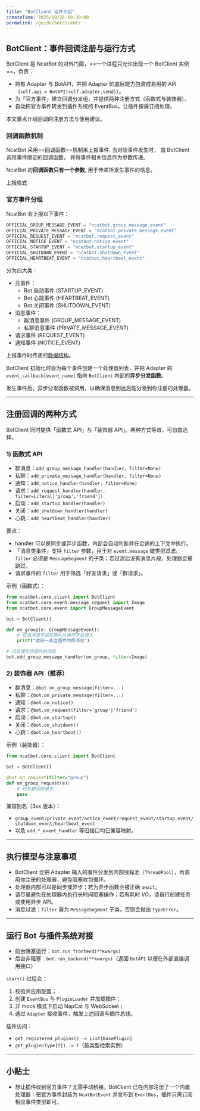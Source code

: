 ```yaml
---
title: "BotClient 组件介绍"
createTime: 2025/09/26 10:30:00
permalink: /guide/botclient/
---
```




## BotClient：事件回调注册与运行方式


BotClient 是 NcatBot 的对外门面，==一个进程只允许出现一个 BotClient 实例==，负责：
- 持有 Adapter 与 BotAPI，并把 Adapter 的底层能力包装成易用的 API（`self.api = BotAPI(self.adapter.send)`）。
- 为「官方事件」建立回调分发组，并提供两种注册方式（函数式与装饰器）。
- 自动把官方事件转发到插件系统的 EventBus，让插件按需订阅处理。

本文重点介绍回调的注册方法与使用建议。

### 回调函数机制

NcatBot 采用==回调函数==机制来上报事件. 当对应事件发生时， 由 BotClient 调用事件绑定的回调函数， 并将事件相关信息作为参数传递。

NcatBot 的**回调函数只有一个参数**, 用于传递所发生事件的信息。

[上报格式](../4.%20数据结构介绍/2.%20BaseMessageEvent.md)


### 官方事件分组

NcatBot 会上报以下事件：

```python
OFFICIAL_GROUP_MESSAGE_EVENT = "ncatbot.group_message_event"
OFFICIAL_PRIVATE_MESSAGE_EVENT = "ncatbot.private_message_event"
OFFICIAL_REQUEST_EVENT = "ncatbot.request_event"
OFFICIAL_NOTICE_EVENT = "ncatbot.notice_event"
OFFICIAL_STARTUP_EVENT = "ncatbot.startup_event"
OFFICIAL_SHUTDOWN_EVENT = "ncatbot.shutdown_event"
OFFICIAL_HEARTBEAT_EVENT = "ncatbot.heartbeat_event"
```

分为四大类：

- 元事件：
    - Bot 启动事件 (STARTUP_EVENT)
    - Bot 心跳事件 (HEARTBEAT_EVENT)
    - Bot 关闭事件 (SHUTDOWN_EVENT)
- 消息事件：
    - 群消息事件 (GROUP_MESSAGE_EVENT)
    - 私聊消息事件 (PRIVATE_MESSAGE_EVENT)
- 请求事件 (REQUEST_EVENT)
- 通知事件 (NOTICE_EVENT)

上报事件时传递的[数据结构](../4.%20数据结构介绍/2.%20BaseMessageEvent.md)。

BotClient 初始化时会为每个事件创建一个处理器列表，并把 Adapter 的 `event_callback[event_name]` 指向 `BotClient` 内部的**异步分发函数**。

发生事件后，异步分发函数被调用，以确保消息到达后能分发到你注册的处理器。

---

## 注册回调的两种方式

BotClient 同时提供「函数式 API」与「装饰器 API」。两种方式等效，可自由选择。

### 1) 函数式 API

- 群消息：`add_group_message_handler(handler, filter=None)`
- 私聊：`add_private_message_handler(handler, filter=None)`
- 通知：`add_notice_handler(handler, filter=None)`
- 请求：`add_request_handler(handler, filter=Literal['group','friend'])`
- 启动：`add_startup_handler(handler)`
- 关闭：`add_shutdown_handler(handler)`
- 心跳：`add_heartbeat_handler(handler)`

要点：
- handler 可以是同步或异步函数，内部会自动判断并在合适的上下文中执行。
- 「消息类事件」支持 `filter` 参数，用于对 `event.message` 做类型过滤。`filter` 必须是 `MessageSegment` 的子类；若过滤后没有消息片段，处理器会被跳过。
- 请求事件的 `filter` 用于筛选「好友请求」或「群请求」。

示例（函数式）：

```python
from ncatbot.core.client import BotClient
from ncatbot.core.event.message_segment import Image
from ncatbot.core.event import GroupMessageEvent

bot = BotClient()

def on_group(e: GroupMessageEvent):
    # 仅当消息中包含图片片段时才会进入
    print("收到一条含图片的群消息")

# 只处理包含图片的消息
bot.add_group_message_handler(on_group, filter=Image)
```

### 2) 装饰器 API（推荐）

- 群消息：`@bot.on_group_message(filter=...)`
- 私聊：`@bot.on_private_message(filter=...)`
- 通知：`@bot.on_notice()`
- 请求：`@bot.on_request(filter='group'|'friend')`
- 启动：`@bot.on_startup()`
- 关闭：`@bot.on_shutdown()`
- 心跳：`@bot.on_heartbeat()`

示例（装饰器）：

```python
from ncatbot.core.client import BotClient

bot = BotClient()

@bot.on_request(filter="group")
def on_group_request(e):
    # 仅处理加群请求
    pass
```

兼容别名（3xx 版本）：
- `group_event/private_event/notice_event/request_event/startup_event/shutdown_event/heartbeat_event`
- 以及 `add_*_event_handler` 等旧接口均已兼容映射。

---

## 执行模型与注意事项

- BotClient 会把 Adapter 输入的事件分发到内部线程池（`ThreadPool`），再调用你注册的处理器，避免阻塞收包循环。
- 处理器内部可以是同步或异步；若为异步函数会被正确 `await`。
- 请尽量避免在处理器内执行长时间阻塞操作；若有耗时 I/O，请自行创建任务或使用异步 API。
- 消息过滤：`filter` 需为 `MessageSegment` 子类，否则会抛出 `TypeError`。

---

## 运行 Bot 与插件系统对接

- 前台阻塞运行：`bot.run_frontend(**kwargs)`
- 后台非阻塞：`bot.run_backend(**kwargs)`（返回 `BotAPI` 以便在外部直接调用接口）

`start()` 过程会：
1) 校验并应用配置；
2) 创建 `EventBus` 与 `PluginLoader` 并加载插件；
3) 非 mock 模式下启动 NapCat 与 WebSocket；
4) 通过 `Adapter` 接收事件，触发上述回调与插件总线。

插件访问：
- `get_registered_plugins() -> List[BasePlugin]`
- `get_plugin(Type[T]) -> T`（按类型检索实例）

---

## 小贴士

- 想让插件收到官方事件？无需手动桥接。BotClient 已在内部注册了一个内置处理器：把官方事件封装为 `NcatBotEvent` 并发布到 `EventBus`，插件只需订阅相应事件类型即可。
